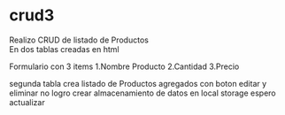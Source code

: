 # crud3
Realizo  CRUD de listado de Productos  
En dos tablas creadas en html 

Formulario con  3 items
1.Nombre Producto
2.Cantidad
3.Precio

segunda tabla crea listado de Productos agregados con boton editar y eliminar 
no logro crear almacenamiento de datos en local storage espero actualizar 
